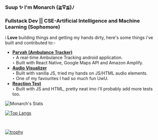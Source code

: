 ### Suup ✨ I'm Monarch (≧∇≦)ﾉ
<h3>Fullstack Dev || CSE-Artificial Intelligence and Machine Learning (Sophomore)</h3>


i <strong>Love</strong> building things and getting my hands dirty, here's some things i've built and contributed to:-

<ul>
         <li><a href="https://github.com/MonarchGitHub/Parvah"><strong>Parvah (Ambulance Tracker)</strong></a> </li>
        ‣ A real-time Ambulance Tracking android application.
           <br>
        ‣ Built with React Native, Google Maps API and Amazon Amplify.
        <li><a href="https://github.com/MonarchGitHub/30DaysOfJavaScript/tree/master/97%20-%20Audio%20Visualizer"><strong>Audio Visualizer</strong></a> </li>
        ‣ Built with vanilla JS, tried my hands on JS/HTML audio elements.  <br>
        ‣ One of my favourites I had so much fun UwU.
        <li><a href="https://github.com/MonarchGitHub/Amazing-Js-Projects/tree/master/Reflex%20Training"><strong>Reaction Test</strong></a> </li>
        ‣ Built with JS and HTML, pretty neat imo i'll probably add more tests too. 
    </ul>
    
   ![Monarch's Stats](github-readme-stats.vercel.app/api?username=MonarchGitHub&&theme=chartreuse-dark&show_icons=true)
  <br>
  
  [![Top Langs](github-readme-stats.vercel.app/api/top-langs/?username=MonarchGitHub&langs_count=8&layout=compact&title_color=0bfc03&icon_color=0bfc03&text_color=e0e0e0&bg_color=000000)](https://github.com/anuraghazra/github-readme-stats)
  
  
<!--   <br>
  
  ![activity graph](https://activity-graph.herokuapp.com/graph?username=MonarchGitHub&bg_color=000000&color=EEEEEE&line=94FC13&point=F7F7F7&area=true&hide_border=true)
     -->
  <br>
  
[![trophy](https://github-profile-trophy.vercel.app/?username=MonarchGitHub&theme=darkhub&row=1&margin-w=15&margin-h=15)](https://github.com/ryo-ma/github-profile-trophy)




